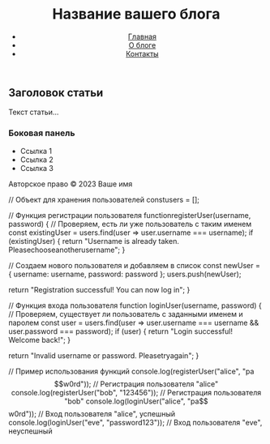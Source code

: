 <!DOCTYPE html>
<html lang="ru">
<head>
<meta charset="UTF-8">
<meta name="viewport" content="width=device-width, initial-scale=1.0">
<title>МойБлог</title>
<link rel="stylesheet" href="styles.css">
</head>
<body>
<header>
<h1>Название вашего блога</h1>
<nav>
<ul>
<li><a href="#">Главная</a></li>
<li><a href="#">О блоге</a></li>
<li><a href="#">Контакты</a></li>
</ul>
</nav>
</header>
<main>
<article>
<h2>Заголовок статьи</h2>
<p>Текст статьи...</p>
<!-- Дополнительный контент -->
</article>

<aside>
<h3>Боковая панель</h3>
<ul>
<li>Ссылка 1</li>
<li>Ссылка 2</li>
<li>Ссылка 3</li>
</ul>
</aside>
</main>

<footer>
<p>Авторское право &copy; 2023 Ваше имя</p>
</footer>
</body>
</html>
// Объект для хранения пользователей
constusers = [];

// Функция регистрации пользователя
functionregisterUser(username, password) {
  // Проверяем, есть ли уже пользователь с таким именем
const existingUser = users.find(user => user.username === username);
  if (existingUser) {
    return "Username is already taken. Pleasechooseanotherusername";
  }

  // Создаем нового пользователя и добавляем в список
const newUser = {
    username: username,
    password: password
};
  users.push(newUser);

  return "Registration successful! You can now log in";
}

// Функция входа пользователя
function loginUser(username, password) {
// Проверяем, существует ли пользователь с заданными именем и паролем
const user = users.find(user => user.username === username && user.password === password);
  if (user) {
    return "Login successful! Welcome back!";
  }

  return "Invalid username or password. Pleasetryagain";
}

// Пример использования функций
console.log(registerUser("alice", "pa$$w0rd")); // Регистрация пользователя "alice"
console.log(registerUser("bob", "123456")); // Регистрация пользователя "bob"
console.log(loginUser("alice", "pa$$w0rd")); // Вход пользователя "alice", успешный
console.log(loginUser("eve", "password123")); // Вход пользователя "eve", неуспешный
